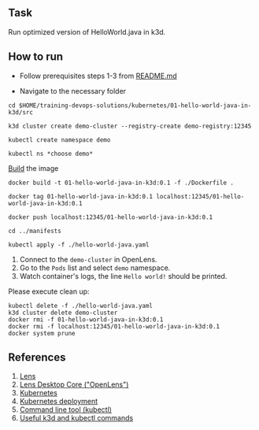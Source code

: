 ## Task
Run optimized version of HelloWorld.java in k3d.
## How to run

- Follow prerequisites steps 1-3 from [README.md](../../README.md)

- Navigate to the necessary folder

```
cd $HOME/training-devops-solutions/kubernetes/01-hello-world-java-in-k3d/src
```

```
k3d cluster create demo-cluster --registry-create demo-registry:12345
```

```
kubectl create namespace demo
```

```
kubectl ns *choose demo*
```
[Build](https://docs.docker.com/engine/reference/commandline/build/) the image
```
docker build -t 01-hello-world-java-in-k3d:0.1 -f ./Dockerfile .
```

```
docker tag 01-hello-world-java-in-k3d:0.1 localhost:12345/01-hello-world-java-in-k3d:0.1
```

```
docker push localhost:12345/01-hello-world-java-in-k3d:0.1
```

```
cd ../manifests
```

```
kubectl apply -f ./hello-world-java.yaml
```

1. Connect to the `demo-cluster` in OpenLens.
2. Go to the `Pods` list and select `demo` namespace.
3. Watch container's logs, the line `Hello world!` should be printed.

Please execute clean up:

```
kubectl delete -f ./hello-world-java.yaml
k3d cluster delete demo-cluster
docker rmi -f 01-hello-world-java-in-k3d:0.1
docker rmi -f localhost:12345/01-hello-world-java-in-k3d:0.1
docker system prune
```

## References
1. [Lens](https://k8slens.dev/)
2. [Lens Desktop Core ("OpenLens")](https://github.com/lensapp/lens)
3. [Kubernetes](https://kubernetes.io/)
4. [Kubernetes deployment](https://kubernetes.io/docs/concepts/workloads/controllers/deployment/)
5. [Command line tool (kubectl)](https://kubernetes.io/docs/reference/kubectl/)
6. [Useful k3d and kubectl commands](https://ramigs.dev/blog/useful-k3d-and-kubectl-commands/)